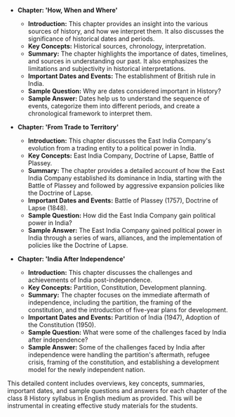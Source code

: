 - **Chapter: 'How, When and Where'**
  - **Introduction:** This chapter provides an insight into the various sources of history, and how we interpret them. It also discusses the significance of historical dates and periods.
  - **Key Concepts:** Historical sources, chronology, interpretation.
  - **Summary:** The chapter highlights the importance of dates, timelines, and sources in understanding our past. It also emphasizes the limitations and subjectivity in historical interpretations.
  - **Important Dates and Events:** The establishment of British rule in India.
  - **Sample Question:** Why are dates considered important in History?
  - **Sample Answer:** Dates help us to understand the sequence of events, categorize them into different periods, and create a chronological framework to interpret them.

- **Chapter: 'From Trade to Territory'**
  - **Introduction:** This chapter discusses the East India Company's evolution from a trading entity to a political power in India.
  - **Key Concepts:** East India Company, Doctrine of Lapse, Battle of Plassey.
  - **Summary:** The chapter provides a detailed account of how the East India Company established its dominance in India, starting with the Battle of Plassey and followed by aggressive expansion policies like the Doctrine of Lapse.
  - **Important Dates and Events:** Battle of Plassey (1757), Doctrine of Lapse (1848).
  - **Sample Question:** How did the East India Company gain political power in India?
  - **Sample Answer:** The East India Company gained political power in India through a series of wars, alliances, and the implementation of policies like the Doctrine of Lapse.

- **Chapter: 'India After Independence'**
  - **Introduction:** This chapter discusses the challenges and achievements of India post-independence.
  - **Key Concepts:** Partition, Constitution, Development planning.
  - **Summary:** The chapter focuses on the immediate aftermath of independence, including the partition, the framing of the constitution, and the introduction of five-year plans for development.
  - **Important Dates and Events:** Partition of India (1947), Adoption of the Constitution (1950).
  - **Sample Question:** What were some of the challenges faced by India after independence?
  - **Sample Answer:** Some of the challenges faced by India after independence were handling the partition's aftermath, refugee crisis, framing of the constitution, and establishing a development model for the newly independent nation.

This detailed content includes overviews, key concepts, summaries, important dates, and sample questions and answers for each chapter of the class 8 History syllabus in English medium as provided. This will be instrumental in creating effective study materials for the students.